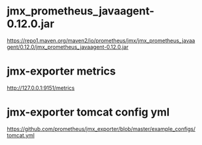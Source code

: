 # jmx_prometheus_javaagent-0.12.0.jar
https://repo1.maven.org/maven2/io/prometheus/jmx/jmx_prometheus_javaagent/0.12.0/jmx_prometheus_javaagent-0.12.0.jar

# jmx-exporter metrics
http://127.0.0.1:9151/metrics

# jmx-exporter tomcat config yml
https://github.com/prometheus/jmx_exporter/blob/master/example_configs/tomcat.yml
